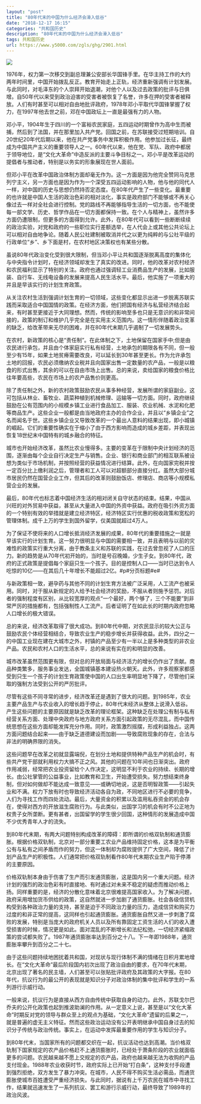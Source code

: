 ```yaml
---
layout: "post"
title: "80年代末的中国为什么经济会滑入低谷"
date: "2018-12-17 16:15"
categories: "共和国历史"
description: "80年代末的中国为什么经济会滑入低谷"
tags: 共和国历史
url: https://www.y5000.com/zgls/ghg/2901.html
---
```






![](https://img.y5000.com/uploads/allimg/160716/4-160G623520K14.jpg)

1976年，权力第一次移交到副总理兼公安部长华国锋手里。在华主持工作的大约两年时间里，中国开始拨乱反正。教育开始走上正轨，经济重新强调有计划发展。与此同时，对毛泽东的个人崇拜开始退潮，对他个人以及过去政策的批评与日俱增。自50年代以来受到政治迫害的受害者被恢复了名誉，许多在押的受害者被释放。人们有时甚至可以相对自由地批评政府，1978年邓小平取代华国锋掌握了权力，在1997年他去世之前，邓在中国政坛上一直是最强有力的人物。

邓小平，1904年生于四川的一个富裕农民家庭，五四运动时期曾作为高中生而被捕，然后到了法国，并在那里加入共产党。回国之前，在苏联接受过短期培训。自20世纪20年代后期以来，他在共产党事务中发挥积极作用。他参加过长征，最终成为中国共产主义的重要领导人之一。60年代以来，他在党、军队、政府中都居于领导地位，是“文化大革命”中造反派的主要斗争目标之一。邓小平是改革运动的提倡者与推动者，特别是以务实的形象展现在世人面前。

但邓小平在改革中国政治体制方面却毫无作为。这一方面是因为他完全赞同马克思列宁主义，另一方面也是因为作为一个深受五四运动影响的人物，他与他的同代人一样，对中国的历史与思想仍然持否定态度。在80年代产生了一些变化。最重要的也许就是中国人生活的政治色彩的相对淡化，事实是政府部门不能够或不再关心像过去一样对全社会进行控制。党的路线不再能够指导生活的一切方面，也不能使每一部文学、历史、哲学作品在一切方面都保持一致。在个人与精神上，虽然许多方面仍遭限制，但更多的方面得到允许。此外，在80年代可以看到一些断断续续的政治实验，对党和政府的一些职位实行差额选举，在人代会上或其他公共论坛上可以相对自由地争论。随着人民公社建制被取消并代之以更为纯粹的与公社平级的行政单位“乡”、乡下面是村，在农村地区决策权也有某些分散。

虽说80年代政治变化受到很大限制，但当邓小平让共和国逐渐脱离高度的集体化与中央指令计划时，在经济领域却发生了真实的改进。同时，他的改革对农村经济和农民福利显示了特别的关注。政府也通过强调轻工业消费品生产的发展，比如服装、自行车、无线电设备的发展来提高人民生活水平。最后，他实施了一项重大的并且是早该实行的计划生育政策。

从关注农村生活到强调计划生育的一切领域，这些变化都显示出进一步脱离苏联实践而采取适合中国国情的政策。在经济方面，他们把国有经济与私营经济结合起来，有时甚至更接近于大同理想。然而，传统的影响至多也只是无意识的和非常间接的，政策的制订和维护几乎完全是在实用主义范围内。这一情形伴随着政治变革的缺乏，给改革带来无尽的困难，并在80年代末期几乎遏制了一切发展势头。

在农村，新政策的核心是“责任制”。在此体制之下，土地保留在国家手中;但是由农民进行承包，并且由个体家庭实行私有经营，土地承包的期限各有不同，但一般至少有15年，如果土地贫瘠需要改良，可以延长到30年甚至更长。作为允许承包土地的回报，农民必须缴纳农业税并且向国家出售一定数量的农产品，一般是以粮食的形式出售，其余的可以在自由市场上出售。总的来说，卖给国家的粮食价格比往年要高些，农民在市场上的农产品售价则更高。

除了责任制之外，新的农村政策鼓励农民从事多种经营，发展所谓的家庭副业。这可包括从林业、畜牧业、蔬菜种植到机械修理、运输等一切方面。同时，政府继续鼓励在公有范围内的小规模乡镇工业进行食品加工、服装、农业机械、水泥和化肥等商品生产。这些企业一般都是由当地政府主办的合作企业，并且以“乡镇企业”之名而闻名于世。这些乡镇企业又导致改革的一个最出人意料的结果出现，即小城镇的崛起。它们的重要性确实在于缩小了由于西方影响而造成的城乡差距，并表现出恢复18世纪末中国特有的城乡融合的特征。

城市也开始经济改革，虽然比农业慢得多。主要的变革在于限制中央计划经济的范围，逐渐由每个企业自行决定生产与销售。企业、银行和商业部门的相互联系被设想为类似于市场机制，并按照经营的获益情况进行结算。此外，在向国家完税并按一定百分比上缴利润之后，管理者和工人可以对超额部分直接分红。虽然大部分城市居民仍然在国营企业工作，但其后的改革则鼓励饭店、修理店、商店等小规模私营企业的发展。

最后，80年代也标志着中国经济生活的相对闭关自守状态的结束。结果，中国从兴旺的对外贸易中获益，甚至从大量进入中国的外资中获益。政府在吸引外资方面的一个特别有效的举措就是建立经济特区，经济特区实行优惠的税收政策和宽松的管理体制。成千上万的学生到国外留学，仅美国就超过4万人。

为了保证不使将来的人口增长抵消经济发展的成果，80年代的重要措施之一就是早该实行的计划生育。这一努力很明显与中国的需要相一致，并且表明与以前的灾难性的政策实行重大分离，由于教条主义和苏联的实践，在过去曾忽视了人口的压力。新的趋势是从70年代初开始的，当时是号召晚婚，少生子女。到80年代，政府的正式政策是提倡每个家庭只生一个孩子。目的是控制人口——当时已达到令人吃惊的10亿——在其后几十年增长不能超过2亿。#p#分页标题#e#

与新政策相一致，避孕药与其他不同的计划生育方法被广泛采用，人工流产也被采用。同时，对于服从新规定的人给予社会经济的奖励，不服从者则施予惩罚。对后者的强制程度有区别，从比较宽厚的观点“一个最好，两个够了，三个不能要”到非常严厉的措施都有，包括强制性人工流产。后者证明了在如此长的时期内政府忽略人口增长的极大错误。

总的来说，经济改革取得了很大成功。到80年代中期，对农民显示的较大公正与鼓励农民个体经营相结合，导致农业生产的稳步增长并获得收益。此外，四分之一的中国工业现在建在大城市之外，村镇的产品至少有一半以上是多种类型的非农业产品。农民和农村人口的生活水平，总的来说有实在的和明显的改善。

城市改革虽然范围更有限，但对总的开放局面与经济活力的增长仍作出了贡献。商品种类繁多，服务事业发达，全国城镇基本建设热火朝天。此外，许多观察家都感受到只生一个孩子的计划生育政策使中国的人口出生率明显地下降了，尽管他们采取的强制方法受到公开的严厉批评。

尽管有这些不同寻常的进步，经济改革还是遇到了很大的问题。到1985年，农业主要产品生产与农业收入的增长趋于停止，80年代末经济从整体上说滑入低谷。产生这些问题的主要原因就是缺乏改革的理论框架。这种缺乏在处理公有制与私有经营关系方面、处理中央政府与地方政府关系方面引起政策的无尽混乱，而中国传统思想在这些方面却能发挥充分作用。同时，政策激烈摇摆，形成利益独占。这两方面问题结合起来——由于缺乏道德建设而加剧——导致腐败现象的存在，合法与非法的明确界限的消失。

这些问题早在改革之初就显露端倪，在划分土地和提供特种产品生产的机会时，有些共产党干部就利用权力大搞不正之风。其他的问题在10年间也日渐突出。政府作用减弱，经常把农业投资留给个人作决定，这明显不利于农业的持续、长期的增长。由公社掌管的公益事业，比如教育和卫生，开始遭受损失。努力想结束终身制，但对如何做却不能达成一致意见——或确切地说，这是否明智政策——引起失业和不满。权力下放有时也导致经济活动各自为政，不同地区进行不必要的竞争，人们为寻找工作而四处流动。最后，大量资金的积累以及滥用私吞资金的机会存在，使得对西方的开放滋生腐败行为。与此类似，出国学习的机会有时不公正地为权贵子女所垄断。更有甚者，出国留学的学生很少回国，这种情形的发展造成中国不少优秀青年人才的流失。

到80年代末期，有两大问题特别构成改革的障碍：即所谓的价格双轨制和通货膨胀。根据价格双轨制，北京对一部分重要工农业产品维持固定价格，这本是为平衡公有与私有之间矛盾而作的努力，但这一体制却为腐败提供了广大空间，降低了计划产品生产的积极性。人们通常把价格双轨制看作80年代末期农业生产陷于停滞的主要原因。

价格双轨制本身由于伤害了生产而引发通货膨胀，这是国内另一个重大问题。经济计划的强烈的政治色彩有时直接地、有时通过对未来不稳定的疑虑而推动价格上扬。同样重要的是，经济的分散化意味着北京很难提高国家收入。为了解决问题，政府采用增加货币供给的政策，这自然就进一步加剧了通货膨胀。社会各级信贷机构受到各种政治力量的支持，甚至是迫于不同政治力量的压力，造成信贷和购买力过度的和非正常的提高，这同样也引起通货膨胀。通货膨胀自然又进一步刺激了腐败的发展，特别是当庞大的政府机关人员以及所有靠固定工资生活的人们的收入遭受损害的时候，情况更是如此。面对混乱的不断增长和法纪松弛，一切经济紧缩政策的尝试都失败了。1987年通货膨胀率达到百分之十八。下一年即1988年，通货膨胀率攀升到百分之二十七。

由于这些问题持续地困扰着共和国，对现状与现行体制不满的情绪在日积月累地增长。在“文化大革命”最后阶段国内初次出现了政治自由的要求，在70年代末期，北京出现了著名的民主墙，人们甚至可以张贴批评政府及其政策的大字报。在80年代，抗议行为的最公开的表现就是知识分子对政治体制的集中批评和学生的一系列游行示威行动。

一般来说，抗议行为是直接从西方自由传统中获取自身的动力。此外，苏联戈尔巴乔夫的公开化政策也起到推波助澜的作用。从一定意义上说，甚至是以“文化大革命”时期反对党的领导与群众至上的观点为基础，“文化大革命”遗留的后果之一，就是普遍的虚无主义特征。然而这些政治运动没有公开表明继承中国自身过去的知识分子传统与政治传统。事实上，在运动中发挥最重要作用的学生与知识分子。

到80年代末，当国家所有的问题都交织在一起，抗议活动也达到高潮。当价格双轨制下国家规定的农产品价格赶不上通货膨胀时，已经处于萧条阶段的农业就面临更多的问题。农民越来越不愿上交规定的农产品，政府也越来越无法为收购的产品支付现金。1988年农业收获时节，政府实际上已开始“打白条”，这种支付手段遭到强烈拒绝，双方发生了暴力冲突。在城市，人民不得不购买生活必需品，而通货膨胀使城市百姓遭受严重经济损失。与此同时，据说有上千万农民在城市中寻找工作，结果就迅速发生了一系列抗议、罢工和游行示威行动，最终导致了1989年的政治风波。

